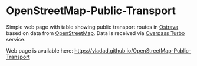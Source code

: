 # OpenStreetMap-Public-Transport
Simple web page with table showing public transport routes in [Ostrava](https://cs.wikipedia.org/wiki/Ostrava) based on data from [OpenStreetMap](https://www.openstreetmap.org). Data is received via [Overpass Turbo](http://overpass-turbo.eu) service.

Web page is available here:
https://vladad.github.io/OpenStreetMap-Public-Transport
